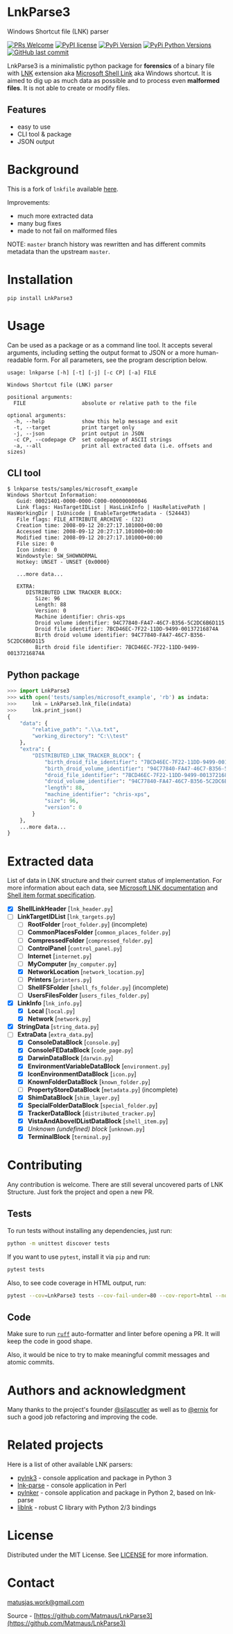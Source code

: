# LnkParse3

Windows Shortcut file (LNK) parser

[![PRs Welcome](https://img.shields.io/badge/PRs-welcome-brightgreen.svg?style=for-the-badge)](http://makeapullrequest.com)
[![PyPI license](https://img.shields.io/pypi/l/LnkParse3.svg?style=for-the-badge)](https://github.com/Matmaus/LnkParse3/blob/master/LICENSE)
[![PyPi Version](https://img.shields.io/pypi/v/LnkParse3.svg?style=for-the-badge)](https://pypi.python.org/pypi/LnkParse3/)
[![PyPi Python Versions](https://img.shields.io/pypi/pyversions/LnkParse3.svg?style=for-the-badge)](https://pypi.python.org/pypi/LnkParse3/)
[![GitHub last commit](https://img.shields.io/github/last-commit/Matmaus/LnkParse3.svg?style=for-the-badge)](https://github.com/Matmaus/LnkParse3/commits/master)

LnkParse3 is a minimalistic python package for **forensics** of a binary file with [LNK](https://fileinfo.com/extension/lnk) extension aka [Microsoft Shell Link](https://docs.microsoft.com/en-us/openspecs/windows_protocols/ms-shllink/16cb4ca1-9339-4d0c-a68d-bf1d6cc0f943) aka Windows shortcut. It is aimed to dig up as much data as possible and to process even **malformed files**. It is not able to create or modify files.

## Features

- easy to use
- CLI tool & package
- JSON output

# Background

This is a fork of `lnkfile` available [here](https://github.com/silascutler/LnkParse).

Improvements:

- much more extracted data
- many bug fixes
- made to not fail on malformed files

NOTE: `master` branch history was rewritten and has different commits metadata than the upstream `master`.

# Installation

```
pip install LnkParse3
```

# Usage

Can be used as a package or as a command line tool. It accepts several arguments, including setting the output format to JSON or a more human-readable form. For all parameters, see the program description below.

```
usage: lnkparse [-h] [-t] [-j] [-c CP] [-a] FILE

Windows Shortcut file (LNK) parser

positional arguments:
  FILE                  absolute or relative path to the file

optional arguments:
  -h, --help            show this help message and exit
  -t, --target          print target only
  -j, --json            print output in JSON
  -c CP, --codepage CP  set codepage of ASCII strings
  -a, --all             print all extracted data (i.e. offsets and sizes)
```

## CLI tool

```console
$ lnkparse tests/samples/microsoft_example
Windows Shortcut Information:
   Guid: 00021401-0000-0000-C000-000000000046
   Link flags: HasTargetIDList | HasLinkInfo | HasRelativePath | HasWorkingDir | IsUnicode | EnableTargetMetadata - (524443)
   File flags: FILE_ATTRIBUTE_ARCHIVE - (32)
   Creation time: 2008-09-12 20:27:17.101000+00:00
   Accessed time: 2008-09-12 20:27:17.101000+00:00
   Modified time: 2008-09-12 20:27:17.101000+00:00
   File size: 0
   Icon index: 0
   Windowstyle: SW_SHOWNORMAL
   Hotkey: UNSET - UNSET {0x0000}

   ...more data...

   EXTRA:
      DISTRIBUTED LINK TRACKER BLOCK:
         Size: 96
         Length: 88
         Version: 0
         Machine identifier: chris-xps
         Droid volume identifier: 94C77840-FA47-46C7-B356-5C2DC6B6D115
         Droid file identifier: 7BCD46EC-7F22-11DD-9499-00137216874A
         Birth droid volume identifier: 94C77840-FA47-46C7-B356-5C2DC6B6D115
         Birth droid file identifier: 7BCD46EC-7F22-11DD-9499-00137216874A
```

## Python package

```python
>>> import LnkParse3
>>> with open('tests/samples/microsoft_example', 'rb') as indata:
>>> 	lnk = LnkParse3.lnk_file(indata)
>>> 	lnk.print_json()
{
	"data": {
        "relative_path": ".\\a.txt",
        "working_directory": "C:\\test"
    },
    "extra": {
        "DISTRIBUTED_LINK_TRACKER_BLOCK": {
            "birth_droid_file_identifier": "7BCD46EC-7F22-11DD-9499-00137216874A",
            "birth_droid_volume_identifier": "94C77840-FA47-46C7-B356-5C2DC6B6D115",
            "droid_file_identifier": "7BCD46EC-7F22-11DD-9499-00137216874A",
            "droid_volume_identifier": "94C77840-FA47-46C7-B356-5C2DC6B6D115",
            "length": 88,
            "machine_identifier": "chris-xps",
            "size": 96,
            "version": 0
        }
    },
	...more data...
}
```

# Extracted data

List of data in LNK structure and their current status of implementation.
For more information about each data, see [Microsoft LNK documentation](https://docs.microsoft.com/en-us/openspecs/windows_protocols/ms-shllink/16cb4ca1-9339-4d0c-a68d-bf1d6cc0f943) and [Shell item format specification](https://github.com/libyal/libfwsi/blob/main/documentation/Windows%20Shell%20Item%20format.asciidoc).

- [x] **ShellLinkHeader** [`lnk_header.py`]
- [ ] **LinkTargetIDList** [`lnk_targets.py`]
  - [ ] **RootFolder** [`root_folder.py`] (incomplete)
  - [ ] **CommonPlacesFolder** [`common_places_folder.py`]
  - [ ] **CompressedFolder** [`compressed_folder.py`]
  - [ ] **ControlPanel** [`control_panel.py`]
  - [ ] **Internet** [`internet.py`]
  - [ ] **MyComputer** [`my_computer.py`]
  - [x] **NetworkLocation** [`network_location.py`]
  - [ ] **Printers** [`printers.py`]
  - [ ] **ShellFSFolder** [`shell_fs_folder.py`] (incomplete)
  - [ ] **UsersFilesFolder** [`users_files_folder.py`]
- [x] **LinkInfo** [`lnk_info.py`]
  - [x] **Local** [`local.py`]
  - [x] **Network** [`network.py`]
- [x] **StringData** [`string_data.py`]
- [ ] **ExtraData** [`extra_data.py`]
  - [x] **ConsoleDataBlock** [`console.py`]
  - [x] **ConsoleFEDataBlock** [`code_page.py`]
  - [x] **DarwinDataBlock** [`darwin.py`]
  - [x] **EnvironmentVariableDataBlock** [`environment.py`]
  - [x] **IconEnvironmentDataBlock** [`icon.py`]
  - [x] **KnownFolderDataBlock** [`known_folder.py`]
  - [ ] **PropertyStoreDataBlock** [`metadata.py`] (incomplete)
  - [x] **ShimDataBlock** [`shim_layer.py`]
  - [x] **SpecialFolderDataBlock** [`special_folder.py`]
  - [x] **TrackerDataBlock** [`distributed_tracker.py`]
  - [x] **VistaAndAboveIDListDataBlock** [`shell_item.py`]
  - [x] *Unknown (undefined) block* [`unknown.py`]
  - [x] **TerminalBlock** [`terminal.py`]

# Contributing

Any contribution is welcome. There are still several uncovered parts of LNK Structure. Just fork the project and open a new PR.

## Tests

To run tests without installing any dependencies, just run:

```sh
python -m unittest discover tests
```

If you want to use `pytest`, install it via `pip` and run:

```sh
pytest tests
```

Also, to see code coverage in HTML output, run:

```sh
pytest --cov=LnkParse3 tests --cov-fail-under=80 --cov-report=html --no-cov-on-fail
```

## Code

Make sure to run [`ruff`](https://docs.astral.sh/ruff/) auto-formatter and linter before opening a PR. It will keep the code in good shape.

Also, it would be nice to try to make meaningful commit messages and atomic commits.

# Authors and acknowledgment

Many thanks to the project's founder [@silascutler](https://github.com/silascutler) as well as to [@ernix](https://github.com/ernix) for such a good job refactoring and improving the code.

# Related projects

Here is a list of other available LNK parsers:

- [pylnk3](https://github.com/strayge/pylnk) - console application and package in Python 3
- [lnk-parse](https://github.com/lcorbasson/lnk-parse) - console application in Perl
- [pylnker](https://github.com/HarmJ0y/pylnker) - console application and package in Python 2, based on lnk-parse
- [liblnk](https://github.com/libyal/liblnk) - robust C library with Python 2/3 bindings

# License

Distributed under the MIT License. See [LICENSE](https://github.com/Matmaus/LnkParse3/blob/master/LICENSE) for more information.

# Contact

[matusjas.work@gmail.com](mailto:matusjas.work@gmail.com)

Source - [https://github.com/Matmaus/LnkParse3](https://github.com/Matmaus/LnkParse3)
